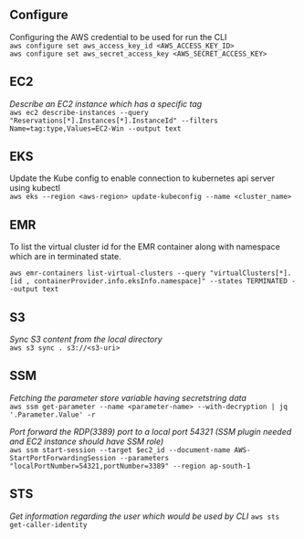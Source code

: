 ## Configure
Configuring the AWS credential to be used for run the CLI   
`aws configure set aws_access_key_id <AWS_ACCESS_KEY_ID>`  
`aws configure set aws_secret_access_key <AWS_SECRET_ACCESS_KEY>`

## EC2
_Describe an EC2 instance which has a specific tag_  
`aws ec2 describe-instances --query "Reservations[*].Instances[*].InstanceId" --filters Name=tag:type,Values=EC2-Win --output text`

## EKS
Update the Kube config to enable connection to kubernetes api server using kubectl  
`aws eks --region <aws-region> update-kubeconfig --name <cluster_name>`

## EMR
To list the virtual cluster id for the EMR container along with namespace which are in terminated state.
```
aws emr-containers list-virtual-clusters --query "virtualClusters[*].[id , containerProvider.info.eksInfo.namespace]" --states TERMINATED --output text
```

## S3
_Sync S3 content from the local directory_  
`aws s3 sync . s3://<s3-uri>`

## SSM
_Fetching the parameter store variable having secretstring data_  
`aws ssm get-parameter --name <parameter-name> --with-decryption | jq '.Parameter.Value' -r`

_Port forward the RDP(3389) port to a local port 54321 (SSM plugin needed and EC2 instance should have SSM role)_  
`aws ssm start-session --target $ec2_id --document-name AWS-StartPortForwardingSession --parameters "localPortNumber=54321,portNumber=3389" --region ap-south-1`

## STS
_Get information regarding the user which would be used by CLI_
`aws sts get-caller-identity`
